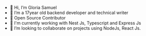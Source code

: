 - 👋 Hi, I’m Gloria Samuel
- 👀 I’m a 17year old backend developer and technical writer
- 🌱 Open Source Contributor
- 🌱 I'm currently working with Nest Js, Typescript and Express Js
- 💞️ I’m looking to collaborate on projects using NodeJs, React Js.


<!---
Gheecodes/Gheecodes is a ✨ special ✨ repository because its `README.md` (this file) appears on your GitHub profile.
You can click the Preview link to take a look at your changes.
--->
